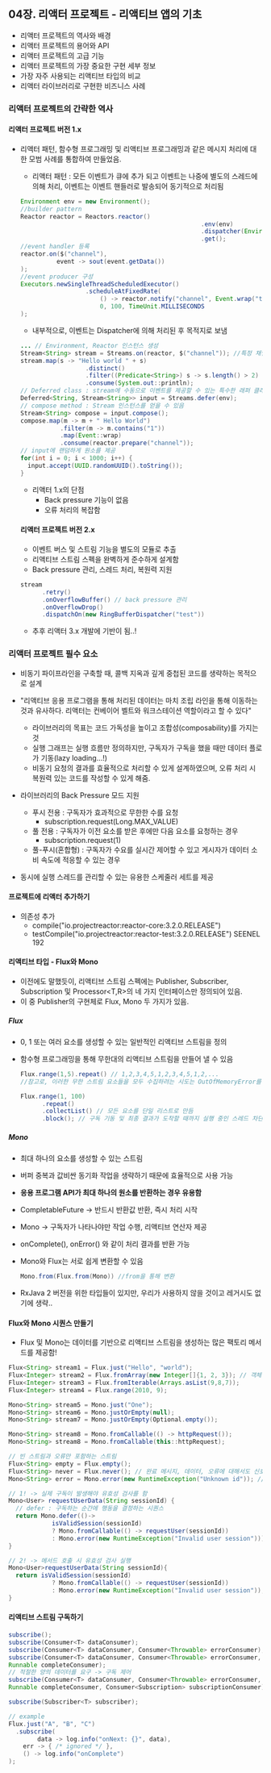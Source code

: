 ## 04장. 리액터 프로젝트 - 리액티브 앱의 기초

- 리액터 프로젝트의 역사와 배경
- 리액터 프로젝트의 용어와 API
- 리액터 프로젝트의 고급 기능
- 리액터 프로젝트의 가장 중요한 구현 세부 정보
- 가장 자주 사용되는 리액티브 타입의 비교
- 리액터 라이브러리로 구현한 비즈니스 사례

### 리액터 프로젝트의 간략한 역사

#### 리액터 프로젝트 버전 1.x

- 리액터 패턴, 함수형 프로그래밍 및 리액티브 프로그래밍과 같은 메시지 처리에 대한 모범 사례를 통합하여 만들었음.

  - 리액터 패턴 : 모든 이벤트가 큐에 추가 되고 이벤트는 나중에 별도의 스레드에 의해 처리, 이벤트는 이벤트 핸들러로 발송되어 동기적으로 처리됨

  ~~~java
  Environment env = new Environment();
  //builder pattern
  Reactor reactor = Reactors.reactor()
    												.env(env)
    												.dispatcher(Environment.RING_BUFFER)
    												.get();
  //event handler 등록
  reactor.on($("channel"),
            event -> sout(event.getData())
  );
  //event producer 구성
  Executors.newSingleThreadScheduledExecutor()
    				.scheduleAtFixedRate(
    					() -> reactor.notify("channel", Event.wrap("test")),
    					0, 100, TimeUnit.MILLISECONDS
  );
  ~~~

  - 내부적으로, 이벤트는 Dispatcher에 의해 처리된 후 목적지로 보냄

  ~~~java
  ... // Environment, Reactor 인스턴스 생성
  Stream<String> stream = Streams.on(reactor, $("channel")); //특정 채널의 Stream 인스턴스를 받음
  stream.map(s -> "Hello world " + s)
  					.distinct()
  					.filter((Predicate<String>) s -> s.length() > 2) 
    				.consume(System.out::println);
  // Deferred class : stream에 수동으로 이벤트를 제공할 수 있는 특수한 래퍼 클래스
  Deferred<String, Stream<String>> input = Streams.defer(env);
  // compose method : Stream 인스턴스를 얻을 수 있음
  Stream<String> compose = input.compose(); 
  compose.map(m -> m + " Hello World") 
    		 .filter(m -> m.contains("1"))
  			 .map(Event::wrap) 
    		 .consume(reactor.prepare("channel"));
  // input에 랜덤하게 원소를 제공
  for(int i = 0; i < 1000; i++) { 
    input.accept(UUID.randomUUID().toString());
  }
  ~~~

  - 리액터 1.x의 단점
    - Back pressure 기능이 없음
    - 오류 처리의 복잡함

  #### 리액터 프로젝트 버전 2.x

  - 이벤트 버스 및 스트림 기능을 별도의 모듈로 추출
  - 리액티브 스트림 스펙을 완벽하게 준수하게 설계함
  - Back pressure 관리, 스레드 처리, 복원력 지원

  ~~~java
  stream
    	.retry()
    	.onOverflowBuffer() // back pressure 관리
    	.onOverflowDrop()
    	.dispatchOn(new RingBufferDispatcher("test"))
  ~~~

  - 추후 리액터 3.x 개발에 기반이 됨..!

### 리액터 프로젝트 필수 요소

- 비동기 파이프라인을 구축할 때, 콜백 지옥과 깊게 중첩된 코드를 생략하는 목적으로 설계
- "리액티브 응용 프로그램을 통해 처리된 데이터는 마치 조립 라인을 통해 이동하는 것과 유사하다. 리액터는 컨베이어 벨트와 워크스테이션 역할이라고 할 수 있다"
  - 라이브러리의 목표는 코드 가독성을 높이고 조합성(composability)를 가지는 것
  - 실행 그래프는 실행 흐름만 정의하지만, 구독자가 구독을 했을 때만 데이터 플로가 기동(lazy loading...!)
  - 비동기 요청의 결과를 효율적으로 처리할 수 있게 설계하였으며, 오류 처리 시 복원력 있는 코드를 작성할 수 있게 해줌.
- 라이브러리의 Back Pressure 모드 지원
  - 푸시 전용 : 구독자가 효과적으로 무한한 수를 요청
    - subscription.request(Long.MAX_VALUE)
  - 풀 전용 : 구독자가 이전 요소를 받은 후에만 다음 요소를 요청하는 경우
    - subscription.request(1)
  - 풀-푸시(혼합형) : 구독자가 수요를 실시간 제어할 수 있고 게시자가 데이터 소비 속도에 적응할 수 있는 경우

- 동시에 실행 스레드를 관리할 수 있는 유용한 스케줄러 세트를 제공

#### 프로젝트에 리액터 추가하기

- 의존성 추가
  - compile("io.projectreactor:reactor-core:3.2.0.RELEASE")
  - testCompile("io.projectreactor:reactor-test:3.2.0.RELEASE") SEENEL 192

#### 리액티브 타입 - Flux와 Mono

- 이전에도 말했듯이, 리액티브 스트림 스펙에는 Publisher<T>, Subscriber<T>, Subscription 및 Processor<T,R>의 네 가지 인터페이스만 정의되어 있음.
- 이 중 Publisher<T>의 구현체로 Flux<T>, Mono<T> 두 가지가 있음.

##### Flux

- 0, 1 또는 여러 요소를 생성할 수 있는 일반적인 리액티브 스트림을 정의

- 함수형 프로그래밍을 통해 무한대의 리액티브 스트림을 만들어 낼 수 있음

  ~~~java
  Flux.range(1,5).repeat() // 1,2,3,4,5,1,2,3,4,5,1,2,...
  //참고로, 이러한 무한 스트림 요소들을 모두 수집하려는 시도는 OutOfMemoryError를 유발할 수 있다
  ~~~

  ~~~java
  Flux.range(1, 100)
    	.repeat()
    	.collectList() // 모든 요소를 단일 리스트로 만듬
    	.block(); // 구독 기동 및 최종 결과가 도착할 때까지 실행 중인 스레드 차단
  ~~~

##### Mono

- 최대 하나의 요소를 생성할 수 있는 스트림

- 버퍼 중복과 값비싼 동기화 작업을 생략하기 때문에 효율적으로 사용 가능

- **응용 프로그램 API가 최대 하나의 원소를 반환하는 경우 유용함**

- CompletableFuture -> 반드시 반환값 반환, 즉시 처리 시작

- Mono -> 구독자가 나타나야만 작업 수행, 리액티브 연산자 제공

- onComplete(), onError() 와 같이 처리 결과를 반환 가능

- Mono와 Flux는 서로 쉽게 변환할 수 있음

  ~~~java
  Mono.from(Flux.from(Mono)) //from을 통해 변환
  ~~~

- RxJava 2 버전을 위한 타입들이 있지만, 우리가 사용하지 않을 것이고 레거시도 없기에 생략..

#### Flux와 Mono 시퀀스 만들기

- Flux 및 Mono는 데이터를 기반으로 리액티브 스트림을 생성하는 많은 팩토리 메서드를 제공함!

~~~java 
Flux<String> stream1 = Flux.just("Hello", "world");
Flux<Integer> stream2 = Flux.fromArray(new Integer[]{1, 2, 3}); // 객체 및 컬렉션에서 참조 가능
Flux<Integer> stream3 = Flux.fromIterable(Arrays.asList(9,8,7));
Flux<Integer> stream4 = Flux.range(2010, 9);

Mono<String> stream5 = Mono.just("One");
Mono<String> stream6 = Mono.justOrEmpty(null);
Mono<String> stream7 = Mono.justOrEmpty(Optional.empty());

Mono<String> stream8 = Mono.fromCallable(() -> httpRequest());
Mono<String> stream8 = Mono.fromCallable(this::httpRequest);

// 빈 스트림과 오류만 포함하는 스트림
Flux<String> empty = Flux.empty();
Flux<String> never = Flux.never(); // 완료 메시지, 데이터, 오류에 대해서도 신호를 보내지 않는 스트림
Mono<String> error = Mono.error(new RuntimeException("Unknown id")); // 각 구독자에 onError() 메서드를 통해 항상 오류를 전파하는 시퀀스 생성

// 1! -> 실제 구독이 발생해야 유효성 검사를 함
Mono<User> requestUserData(String sessionId) { 
  // defer : 구독하는 순간에 행동을 결정하는 시퀀스
  return Mono.defer(()->
			isValidSession(sessionId)
			? Mono.fromCallable(() -> requestUser(sessionId))
			: Mono.error(new RuntimeException("Invalid user session")));
}

// 2! -> 메서드 호출 시 유효성 검사 실행
Mono<User>requestUserData(String sessionId){ 
  return isValidSession(sessionId)
			? Mono.fromCallable(() -> requestUser(sessionId))
			: Mono.error(new RuntimeException("Invalid user session"));
}

~~~

#### 리액티브 스트림 구독하기

~~~java
subscribe();
subscribe(Consumer<T> dataConsumer);
subscribe(Consumer<T> dataConsumer, Consumer<Throwable> errorConsumer);
subscribe(Consumer<T> dataConsumer, Consumer<Throwable> errorConsumer,
Runnable completeConsumer);
// 적절한 양의 데이터를 요구 -> 구독 제어
subscribe(Consumer<T> dataConsumer, Consumer<Throwable> errorConsumer,
Runnable completeConsumer, Consumer<Subscription> subscriptionConsumer);

subscribe(Subscriber<T> subscriber);

// example
Flux.just("A", "B", "C")
  .subscribe(
		data -> log.info("onNext: {}", data),
  	err -> { /* ignored */ },
  	() -> log.info("onComplete")
);
~~~





















